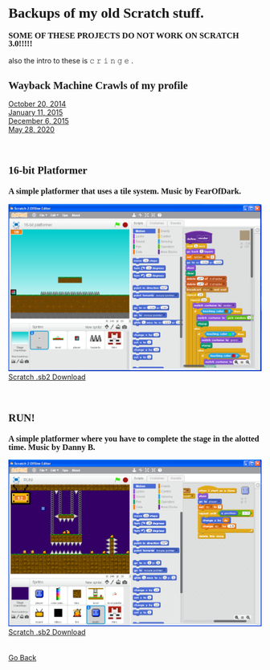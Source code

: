 <html>
<style>
		h3 {
			font-family: AppleKid;
			line-height: 1;
		}
		h2 {
			font-family: AppleKid;
			line-height: 1;
		}
		h1 {
			font-family: AppleKid;
			line-height: 1;
		}
		@font-face {
			font-family: AppleKid;
			src: url('images/Apple-Kid.woff2') format('woff2'),
				url('images/Apple-Kid.woff') format('woff');
			font-weight: normal;
			font-style: normal;
		}
        p.small {
            line-height: 1;
        }
		.mainContent {
			font-family: AppleKid;
			font-size: 20pt;
		}
</style>
<body>
<h1>Backups of my old Scratch stuff.</h1>
<h3>SOME OF THESE PROJECTS DO NOT WORK ON SCRATCH 3.0!!!!!</h3>
<p>also the intro to these is 𝚌 𝚛 𝚒 𝚗 𝚐 𝚎 .</p>
<h2>Wayback Machine Crawls of my profile</h2>
<a href="https://web.archive.org/web/20141020115214/http://scratch.mit.edu/users/imadog54/">October 20, 2014</a><br />
<a href="https://web.archive.org/web/20150111055739/http://scratch.mit.edu:80/users/imadog54/">January 11, 2015</a><br />
<a href="https://web.archive.org/web/20151206120448/https://scratch.mit.edu/users/imadog54/">December 6, 2015</a><br />
<a href="http://web.archive.org/web/20200528234840/https://scratch.mit.edu/users/imadog54/">May 28, 2020</a><br />
<br />
<br />
<h2>16-bit Platformer</h2>
<h3>A simple platformer that uses a tile system. Music by FearOfDark.</h3>
<img src="../images/scratch/16bitplatformer.png"><br />
<a href="../downloads/16-bit Platformer.sb2">Scratch .sb2 Download</a><br />
<br />
<br />
<h2>RUN!</h2>
<h3>A simple platformer where you have to complete the stage in the alotted time. Music by Danny B.</h3>
<img src="../images/scratch/RUN!!.png"><br />
<a href="../downloads/RUN!.sb2">Scratch .sb2 Download</a><br />
</body>
<br />
<br />
<a href="../archive">Go Back</a>
</html>